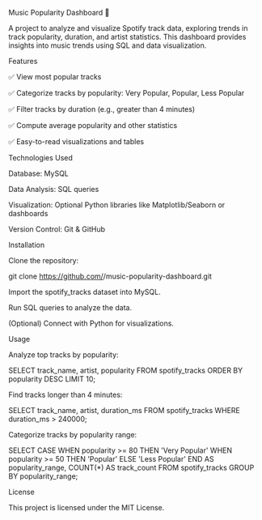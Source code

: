 Music Popularity Dashboard 🎵

A project to analyze and visualize Spotify track data, exploring trends in track popularity, duration, and artist statistics. This dashboard provides insights into music trends using SQL and data visualization.

Features

✅ View most popular tracks

✅ Categorize tracks by popularity: Very Popular, Popular, Less Popular

✅ Filter tracks by duration (e.g., greater than 4 minutes)

✅ Compute average popularity and other statistics

✅ Easy-to-read visualizations and tables

Technologies Used

Database: MySQL

Data Analysis: SQL queries

Visualization: Optional Python libraries like Matplotlib/Seaborn or dashboards

Version Control: Git & GitHub

Installation

Clone the repository:

git clone https://github.com/<your-username>/music-popularity-dashboard.git


Import the spotify_tracks dataset into MySQL.

Run SQL queries to analyze the data.

(Optional) Connect with Python for visualizations.

Usage

Analyze top tracks by popularity:

SELECT track_name, artist, popularity
FROM spotify_tracks
ORDER BY popularity DESC
LIMIT 10;


Find tracks longer than 4 minutes:

SELECT track_name, artist, duration_ms
FROM spotify_tracks
WHERE duration_ms > 240000;


Categorize tracks by popularity range:

SELECT CASE 
         WHEN popularity >= 80 THEN 'Very Popular'
         WHEN popularity >= 50 THEN 'Popular'
         ELSE 'Less Popular'
       END AS popularity_range,
       COUNT(*) AS track_count
FROM spotify_tracks
GROUP BY popularity_range;

License

This project is licensed under the MIT License.
